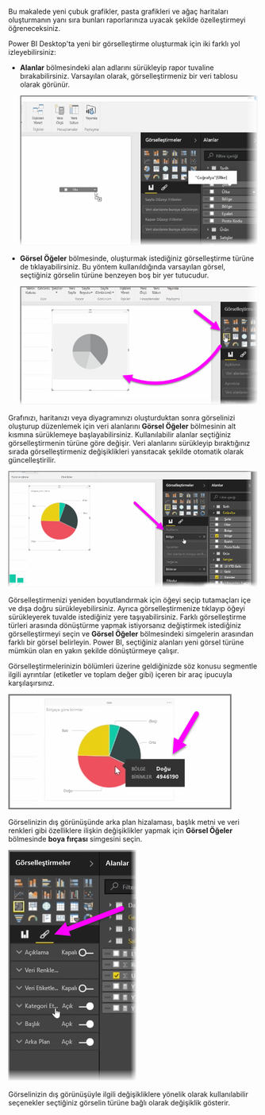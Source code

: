 Bu makalede yeni çubuk grafikler, pasta grafikleri ve ağaç haritaları oluşturmanın yanı sıra bunları raporlarınıza uyacak şekilde özelleştirmeyi öğreneceksiniz.

Power BI Desktop'ta yeni bir görselleştirme oluşturmak için iki farklı yol izleyebilirsiniz:

* **Alanlar** bölmesindeki alan adlarını sürükleyip rapor tuvaline bırakabilirsiniz. Varsayılan olarak, görselleştirmeniz bir veri tablosu olarak görünür.
  
  ![](media/3-2-create-customize-simple-visualizations/3-2_1.png)
* **Görsel Öğeler** bölmesinde, oluşturmak istediğiniz görselleştirme türüne de tıklayabilirsiniz. Bu yöntem kullanıldığında varsayılan görsel, seçtiğiniz görselin türüne benzeyen boş bir yer tutucudur.
  
  ![](media/3-2-create-customize-simple-visualizations/3-2_2.png)

Grafınızı, haritanızı veya diyagramınızı oluşturduktan sonra görselinizi oluşturup düzenlemek için veri alanlarını **Görsel Öğeler** bölmesinin alt kısmına sürüklemeye başlayabilirsiniz. Kullanılabilir alanlar seçtiğiniz görselleştirmenin türüne göre değişir. Veri alanlarını sürükleyip bıraktığınız sırada görselleştirmeniz değişiklikleri yansıtacak şekilde otomatik olarak güncelleştirilir.

![](media/3-2-create-customize-simple-visualizations/3-2_3.png)

Görselleştirmenizi yeniden boyutlandırmak için öğeyi seçip tutamaçları içe ve dışa doğru sürükleyebilirsiniz. Ayrıca görselleştirmenize tıklayıp öğeyi sürükleyerek tuvalde istediğiniz yere taşıyabilirsiniz. Farklı görselleştirme türleri arasında dönüştürme yapmak istiyorsanız değiştirmek istediğiniz görselleştirmeyi seçin ve **Görsel Öğeler** bölmesindeki simgelerin arasından farklı bir görsel belirleyin. Power BI, seçtiğiniz alanları yeni görsel türüne mümkün olan en yakın şekilde dönüştürmeye çalışır.

Görselleştirmelerinizin bölümleri üzerine geldiğinizde söz konusu segmentle ilgili ayrıntılar (etiketler ve toplam değer gibi) içeren bir araç ipucuyla karşılaşırsınız.

![](media/3-2-create-customize-simple-visualizations/3-2_4.png)

Görselinizin dış görünüşünde arka plan hizalaması, başlık metni ve veri renkleri gibi özelliklere ilişkin değişiklikler yapmak için **Görsel Öğeler** bölmesinde **boya fırçası** simgesini seçin.

![](media/3-2-create-customize-simple-visualizations/3-2_5.png)

Görselinizin dış görünüşüyle ilgili değişikliklere yönelik olarak kullanılabilir seçenekler seçtiğiniz görselin türüne bağlı olarak değişiklik gösterir.

